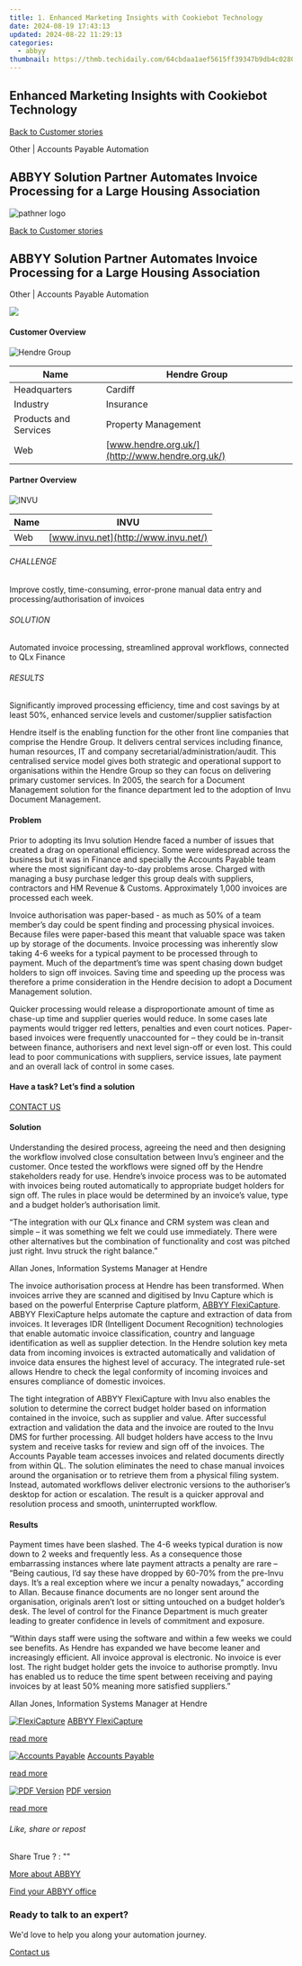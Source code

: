 ```yaml
---
title: 1. Enhanced Marketing Insights with Cookiebot Technology
date: 2024-08-19 17:43:13
updated: 2024-08-22 11:29:13
categories:
  - abbyy
thumbnail: https://thmb.techidaily.com/64cbdaa1aef5615ff39347b9db4c0280ec8c3ce520d27154774aa65c3ef13831.jpg
---
```


## Enhanced Marketing Insights with Cookiebot Technology

[Back to Customer stories](https://tools.techidaily.com/abbyy/products/)

Other | Accounts Payable Automation

## ABBYY Solution Partner Automates Invoice Processing for a Large Housing Association

![pathner logo](https://content.abbyy.com/-/media/project/abbyy/abbyy/logos-white/abbyy.png?h=40&iar=0&w=120)

[Back to Customer stories](https://tools.techidaily.com/abbyy/products/)

## ABBYY Solution Partner Automates Invoice Processing for a Large Housing Association 

Other | Accounts Payable Automation 

![](https://static1.abbyy.com/abbyycommedia/15276/cs-hendre-556x303-2.jpg) 

#### Customer Overview

![Hendre Group](https://static2.abbyy.com/abbyycommedia/14694/hendre-logo.png) 

| Name                  | Hendre Group                                    |
| --------------------- | ----------------------------------------------- |
| Headquarters          | Cardiff                                         |
| Industry              | Insurance                                       |
| Products and Services | Property Management                             |
| Web                   | [www.hendre.org.uk/](http://www.hendre.org.uk/) |

#### Partner Overview

![INVU](https://static1.abbyy.com/abbyycommedia/14443/invu_logo.jpg) 

| Name | INVU                                 |
| ---- | ------------------------------------ |
| Web  | [www.invu.net](http://www.invu.net/) |

###### CHALLENGE

Improve costly, time-consuming, error-prone manual data entry and processing/authorisation of invoices

###### SOLUTION

Automated invoice processing, streamlined approval workflows, connected to QLx Finance

###### RESULTS

Significantly improved processing efficiency, time and cost savings by at least 50%, enhanced service levels and customer/supplier satisfaction

Hendre itself is the enabling function for the other front line companies that comprise the Hendre Group. It delivers central services including finance, human resources, IT and company secretarial/administration/audit. This centralised service model gives both strategic and operational support to organisations within the Hendre Group so they can focus on delivering primary customer services. In 2005, the search for a Document Management solution for the finance department led to the adoption of Invu Document Management.

#### Problem 

Prior to adopting its Invu solution Hendre faced a number of issues that created a drag on operational efficiency. Some were widespread across the business but it was in Finance and specially the Accounts Payable team where the most significant day-to-day problems arose. Charged with managing a busy purchase ledger this group deals with suppliers, contractors and HM Revenue & Customs. Approximately 1,000 invoices are processed each week. 

Invoice authorisation was paper-based - as much as 50% of a team member’s day could be spent finding and processing physical invoices. Because files were paper-based this meant that valuable space was taken up by storage of the documents. Invoice processing was inherently slow taking 4-6 weeks for a typical payment to be processed through to payment. Much of the department’s time was spent chasing down budget holders to sign off invoices. Saving time and speeding up the process was therefore a prime consideration in the Hendre decision to adopt a Document Management solution. 

Quicker processing would release a disproportionate amount of time as chase-up time and supplier queries would reduce. In some cases late payments would trigger red letters, penalties and even court notices. Paper-based invoices were frequently unaccounted for – they could be in-transit between finance, authorisers and next level sign-off or even lost. This could lead to poor communications with suppliers, service issues, late payment and an overall lack of control in some cases.

#### Have a task? Let’s find a solution

[CONTACT US](https://tools.techidaily.com/abbyy/products/) 

#### Solution

Understanding the desired process, agreeing the need and then designing the workflow involved close consultation between Invu’s engineer and the customer. Once tested the workflows were signed off by the Hendre stakeholders ready for use. Hendre’s invoice process was to be automated with invoices being routed automatically to appropriate budget holders for sign off. The rules in place would be determined by an invoice’s value, type and a budget holder’s authorisation limit.

 “The integration with our QLx finance and CRM system was clean and simple – it was something we felt we could use immediately. There were other alternatives but the combination of functionality and cost was pitched just right. Invu struck the right balance.”

 Allan Jones, Information Systems Manager at Hendre

The invoice authorisation process at Hendre has been transformed. When invoices arrive they are scanned and digitised by Invu Capture which is based on the powerful Enterprise Capture platform, [ABBYY FlexiCapture](https://tools.techidaily.com/abbyy/products/). ABBYY FlexiCapture helps automate the capture and extraction of data from invoices. It leverages IDR (Intelligent Document Recognition) technologies that enable automatic invoice classification, country and language identification as well as supplier detection. In the Hendre solution key meta data from incoming invoices is extracted automatically and validation of invoice data ensures the highest level of accuracy. The integrated rule-set allows Hendre to check the legal conformity of incoming invoices and ensures compliance of domestic invoices. 

The tight integration of ABBYY FlexiCapture with Invu also enables the solution to determine the correct budget holder based on information contained in the invoice, such as supplier and value. After successful extraction and validation the data and the invoice are routed to the Invu DMS for further processing. All budget holders have access to the Invu system and receive tasks for review and sign off of the invoices. The Accounts Payable team accesses invoices and related documents directly from within QL. The solution eliminates the need to chase manual invoices around the organisation or to retrieve them from a physical filing system. Instead, automated workflows deliver electronic versions to the authoriser’s desktop for action or escalation. The result is a quicker approval and resolution process and smooth, uninterrupted workflow. 

#### Results

Payment times have been slashed. The 4-6 weeks typical duration is now down to 2 weeks and frequently less. As a consequence those embarrassing instances where late payment attracts a penalty are rare – “Being cautious, I’d say these have dropped by 60-70% from the pre-Invu days. It’s a real exception where we incur a penalty nowadays,” according to Allan. Because finance documents are no longer sent around the organisation, originals aren’t lost or sitting untouched on a budget holder’s desk. The level of control for the Finance Department is much greater leading to greater confidence in levels of commitment and exposure.

 “Within days staff were using the software and within a few weeks we could see benefits. As Hendre has expanded we have become leaner and increasingly efficient. All invoice approval is electronic. No invoice is ever lost. The right budget holder gets the invoice to authorise promptly. Invu has enabled us to reduce the time spent between receiving and paying invoices by at least 50% meaning more satisfied suppliers.”

 Allan Jones, Information Systems Manager at Hendre

[![FlexiCapture](https://static4.abbyy.com/abbyycommedia/21381/07a-case-extra-product.jpg)](https://tools.techidaily.com/abbyy/products/) [ABBYY FlexiCapture](https://tools.techidaily.com/abbyy/products/) 

[read more](https://tools.techidaily.com/abbyy/products/) 

[![Accounts Payable](https://static4.abbyy.com/abbyycommedia/14351/1-accounts-payable.jpg)](https://tools.techidaily.com/abbyy/products/) [Accounts Payable](https://tools.techidaily.com/abbyy/products/) 

[read more](https://tools.techidaily.com/abbyy/products/) 

[![PDF Version](https://static2.abbyy.com/abbyycommedia/15275/cs-hendre-360x162-2.jpg)](https://static2.abbyy.com/abbyycommedia/1177/cs%5Fhendre%5Ffc%5Fe%5Femail.pdf "PDF version") [PDF version](https://static2.abbyy.com/abbyycommedia/1177/cs%5Fhendre%5Ffc%5Fe%5Femail.pdf "PDF version") 

[read more](https://static2.abbyy.com/abbyycommedia/1177/cs%5Fhendre%5Ffc%5Fe%5Femail.pdf "PDF version") 

###### Like, share or repost

Share  True ?  : "" 

[More about ABBYY](https://tools.techidaily.com/abbyy/products/) 

[Find your ABBYY office](https://tools.techidaily.com/abbyy/products/) 

### Ready to talk to an expert?

We'd love to help you along your automation journey.

[Contact us](https://tools.techidaily.com/abbyy/products/)

<ins class="adsbygoogle"
     style="display:block"
     data-ad-format="autorelaxed"
     data-ad-client="ca-pub-7571918770474297"
     data-ad-slot="1223367746"></ins>



<ins class="adsbygoogle"
     style="display:block"
     data-ad-client="ca-pub-7571918770474297"
     data-ad-slot="8358498916"
     data-ad-format="auto"
     data-full-width-responsive="true"></ins>
